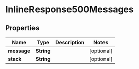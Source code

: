 
# InlineResponse500Messages

## Properties
Name | Type | Description | Notes
------------ | ------------- | ------------- | -------------
**message** | **String** |  |  [optional]
**stack** | **String** |  |  [optional]



